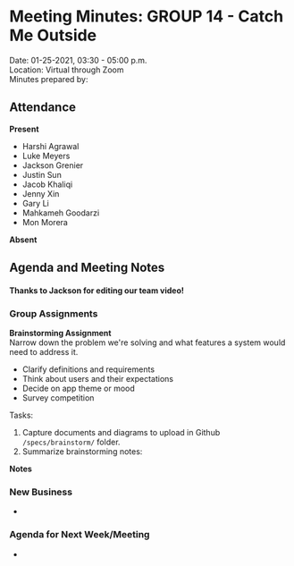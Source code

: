 # Meeting Minutes: GROUP 14 - **Catch Me Outside**
Date: 01-25-2021, 03:30 - 05:00 p.m.  
Location: Virtual through Zoom  
Minutes prepared by:

## Attendance
**Present**
- Harshi Agrawal
- Luke Meyers 
- Jackson Grenier
- Justin Sun 
- Jacob Khaliqi
- Jenny Xin
- Gary Li
- Mahkameh Goodarzi
- Mon Morera

**Absent**


## Agenda and Meeting Notes
#### Thanks to Jackson for editing our team video!

### Group Assignments
**Brainstorming Assignment**   
Narrow down the problem we're solving and what features a system would need to address it.
- Clarify definitions and requirements
- Think about users and their expectations
- Decide on app theme or mood
- Survey competition

Tasks:   
1. Capture documents and diagrams to upload in Github `/specs/brainstorm/` folder.
2. Summarize brainstorming notes:

**Notes**    


### New Business
- 


### Agenda for Next Week/Meeting
- 
